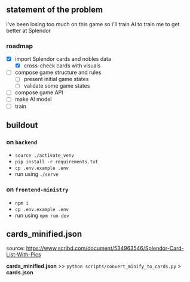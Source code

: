 ## statement of the problem
i've been losing too much on this game so i'll train AI to train me to get better at Splendor

### roadmap
- [x] import Splendor cards and nobles data
    - [x] cross-check cards with visuals
- [ ] compose game structure and rules
    - [ ] present initial game states
    - [ ] validate some game states
- [ ] compose game API
- [ ] make AI model
- [ ] train

## buildout
### on `backend`
- `source ./activate_venv`
- `pip install -r requirements.txt`
- `cp .env.example .env`
- run using `./serve`

### on `frontend-ministry`
- `npm i`
- `cp .env.example .env`
- run using `npm run dev`

## cards_minified.json
source: https://www.scribd.com/document/534963546/Splendor-Card-List-With-Pics

**cards_minified.json** >>  `python scripts/convert_minify_to_cards.py` > **cards.json**
